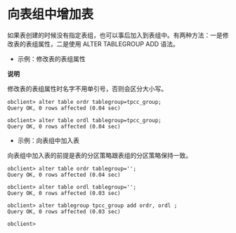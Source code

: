 向表组中增加表 
============================



如果表创建的时候没有指定表组，也可以事后加入到表组中。有两种方法：一是修改表的表组属性，二是使用 ALTER TABLEGROUP ADD 语法。

* 示例：修改表的表组属性

  



**说明**

修改表的表组属性时名字不用单引号，否则会区分大小写。

    obclient> alter table ordr tablegroup=tpcc_group;
    Query OK, 0 rows affected (0.04 sec)
    
    obclient> alter table ordl tablegroup=tpcc_group;
    Query OK, 0 rows affected (0.04 sec)



* 示例：向表组中加入表




向表组中加入表的前提是表的分区策略跟表组的分区策略保持一致。

    obclient> alter table ordr tablegroup='';
    Query OK, 0 rows affected (0.04 sec)
    
    obclient> alter table ordl tablegroup='';
    Query OK, 0 rows affected (0.03 sec)
    
    obclient> alter tablegroup tpcc_group add ordr, ordl ;
    Query OK, 0 rows affected (0.03 sec)
    
    obclient>



